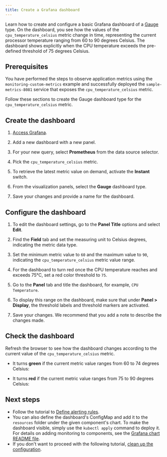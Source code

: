 ```yaml
---
title: Create a Grafana dashboard
---
```


Learn how to create and configure a basic Grafana dashboard of a [Gauge](https://grafana.com/docs/grafana/latest/panels/visualizations/gauge-panel/#gauge-panel) type. On the dashboard, you see how the values of the `cpu_temperature_celsius` metric change in time, representing the current processor temperature ranging from 60 to 90 degrees Celsius. The dashboard shows explicitly when the CPU temperature exceeds the pre-defined threshold of 75 degrees Celsius.

## Prerequisites

You have performed the steps to observe application metrics using the `monitoring-custom-metrics` example and successfully deployed the `sample-metrics-8081` service that exposes the `cpu_temperature_celsius` metric.

Follow these sections to create the Gauge dashboard type for the `cpu_temperature_celsius` metric.

## Create the dashboard

1. [Access Grafana](../../04-operation-guides/operations/obsv-02-access-expose-kiali-grafana.md).

2. Add a new dashboard with a new panel.

3. For your new query, select **Prometheus** from the data source selector.

4. Pick the `cpu_temperature_celsius` metric.

5. To retrieve the latest metric value on demand, activate the **Instant** switch.

6. From the visualization panels, select the **Gauge** dashboard type.

7. Save your changes and provide a name for the dashboard.

## Configure the dashboard

1. To edit the dashboard settings, go to the **Panel Title** options and select **Edit**.

2. Find the **Field** tab and set the measuring unit to Celsius degrees, indicating the metric data type.

3. Set the minimum metric value to `60` and the maximum value to `90`, indicating the `cpu_temperature_celsius` metric value range.

4. For the dashboard to turn red once the CPU temperature reaches and exceeds 75°C, set a red color threshold to `75`.

5. Go to the **Panel** tab and title the dashboard, for example, `CPU Temperature`.

6. To display this range on the dashboard, make sure that under **Panel > Display**, the threshold labels and threshold markers are activated.

7. Save your changes. We recommend that you add a note to describe the changes made.

## Check the dashboard

Refresh the browser to see how the dashboard changes according to the current value of the `cpu_temperature_celsius` metric.

- It turns **green** if the current metric value ranges from 60 to 74 degrees Celsius:

- It turns **red** if the current metric value ranges from 75 to 90 degrees Celsius:

## Next steps

- Follow the tutorial to [Define alerting rules](obsv-03-define-alerting-rules-monitor.md).
- You can also define the dashboard's ConfigMap and add it to the `resources` folder under the given component's chart. To make the dashboard visible, simply use the `kubectl apply` command to deploy it. For details on adding monitoring to components, see the [Grafana chart README file](https://github.com/kyma-project/kyma/blob/master/resources/monitoring/charts/grafana/README.md).
- If you don't want to proceed with the following tutorial, [clean up the configuration](obsv-05-clean-up-configuration.md).
